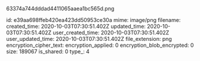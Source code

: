 63374a744dddad4411065aaea1bc565d.png

id: e39aa698ffeb420ea423dd50953ce30a
mime: image/png
filename: 
created_time: 2020-10-03T07:30:51.402Z
updated_time: 2020-10-03T07:30:51.402Z
user_created_time: 2020-10-03T07:30:51.402Z
user_updated_time: 2020-10-03T07:30:51.402Z
file_extension: png
encryption_cipher_text: 
encryption_applied: 0
encryption_blob_encrypted: 0
size: 189067
is_shared: 0
type_: 4